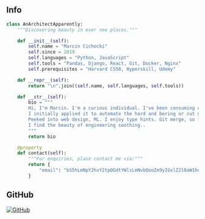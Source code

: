 ## Info
```python
class AnArchitectApparently:
    """Discovering beauty in ever new places."""

    def __init__(self):
        self.name = "Marcin Cichocki"
        self.since = 2019
        self.languages = "Python, JavaScript"
        self.tools = "Pandas, Django, React, Git, Docker, Nginx"
        self.prerequisites = "Harvard CS50, Hyperskill, Udemy"

    def __repr__(self):
        return "\n".join((self.name, self.languages, self.tools))

    def __str__(self):
        bio = """
        Hi, I'm Marcin. I'm a curious individual. I've been consuming code for a few years.
        I initially applied it to automate the hard and boring or cut design & construction related corners.
        Peeked into web design, ML. I enjoy type hints. Git merge, so far.  
        I find the beauty of engineering soothing..
        """
        return bio

    @property
    def contact(self):
        """For enquiries, plase contact me via:"""
        return {
            "email": "bS5hLmNpY2hvY2tpQGdtYWlsLmNvbQooZm9yIGxlZ2l0aW1hdGUgcHVycG9zZXMgb25seSk="
        }
```

## GitHub

<a href="https://github.com/cinkovic">
  <img align="center" src="https://github-readme-stats.vercel.app/api?username=cinkovic&show_icons=true&line_height=27&count_private=true&theme=radical&hide=contribs" alt="GitHub" />
</a>
